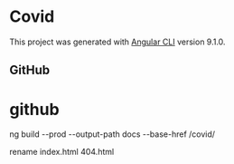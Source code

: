 # Covid

This project was generated with [Angular CLI](https://github.com/angular/angular-cli) version 9.1.0.

## GitHub

# github

ng build --prod --output-path docs --base-href /covid/

rename index.html 404.html
